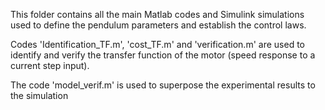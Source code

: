 This folder contains all the main Matlab codes and Simulink simulations used to define the pendulum parameters and establish the control laws. 

Codes 'Identification_TF.m', 'cost_TF.m' and 'verification.m' are used to identify and verify the transfer function of the motor (speed response to a current step input). 

The code 'model_verif.m' is used to superpose the experimental results to the simulation 

